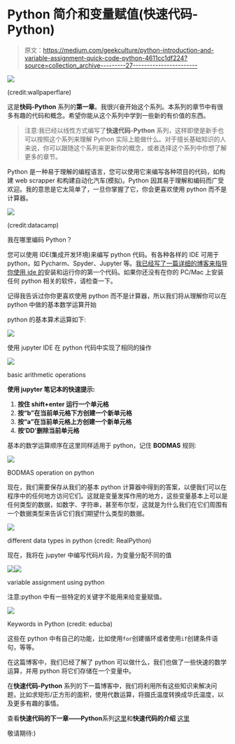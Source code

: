 # Python 简介和变量赋值(快速代码-Python)

> 原文：<https://medium.com/geekculture/python-introduction-and-variable-assignment-quick-code-python-4611cc1df224?source=collection_archive---------27----------------------->

![](img/d1f6c5208bf0c9755e637467e047e9d1.png)

(credit:wallpaperflare)

这是**快码-Python** 系列的**第一章**。我很兴奋开始这个系列。本系列的章节中有很多有趣的代码和概念。希望你能从这个系列中学到一些新的有价值的东西。

> 注意:我已经以线性方式编写了**快速代码-Python** 系列，这样即使是新手也可以按照这个系列来理解 Python 实际上能做什么。对于擅长基础知识的人来说，你可以跟随这个系列来更新你的概念，或者选择这个系列中你想了解更多的章节。

Python 是一种易于理解的编程语言，您可以使用它来编写各种项目的代码，如构建 web scrapper 和构建自动化汽车(模拟)。Python 因其易于理解和编码而广受欢迎。我的意思是它太简单了，一旦你掌握了它，你会更喜欢使用 python 而不是计算器。

![](img/43f4ae65b36e922982b5176ab0d5ac0f.png)

(credit:datacamp)

我在哪里编码 Python？

您可以使用 IDE(集成开发环境)来编写 python 代码。有各种各样的 IDE 可用于 python，如 Pycharm、Spyder、Jupyter 等。[我已经写了一篇详细的博客来指导你使用 ide 的](/@Shreedharvellay/anaconda-jupyter-spyder-things-you-need-to-know-3c808d824739)安装和运行你的第一个代码。如果你还没有在你的 PC/Mac 上安装任何 python 相关的软件，请检查一下。

记得我告诉过你你更喜欢使用 python 而不是计算器，所以我们将从理解你可以在 python 中做的基本数学运算开始

python 的基本算术运算如下:

![](img/a2370546c500b56233f046c3361b3ff9.png)

使用 jupyter IDE 在 python 代码中实现了相同的操作

![](img/2d6ebeb2be4544f13c28118b36a34490.png)

basic arithmetic operations

**使用 jupyter 笔记本的快速提示:**

1.  **按住 shift+enter 运行一个单元格**
2.  **按“b”在当前单元格下方创建一个新单元格**
3.  **按“a”在当前单元格上方创建一个新单元格**
4.  **按‘DD’删除当前单元格**

基本的数学运算顺序在这里同样适用于 python，记住 **BODMAS** 规则:

![](img/f3268414c782b8bd6b3e3a089b2456ea.png)

BODMAS operation on python

现在，我们需要保存从我们的基本 python 计算器中得到的答案，以便我们可以在程序中的任何地方访问它们。这就是变量发挥作用的地方，这些变量基本上可以是任何类型的数据，如数字、字符串，甚至布尔型，这就是为什么我们在它们周围有一个数据类型来告诉它们我们期望什么类型的数据。

![](img/0b7cd86ab39c06a02b2b0174757f0689.png)

different data types in python (credit: RealPython)

现在，我将在 jupyter 中编写代码片段，为变量分配不同的值

![](img/7d514700b4de32ef4bbacc2189a26fff.png)![](img/95f808bfde8ffdbf37eca623998484db.png)

variable assignment using python

注意:python 中有一些特定的关键字不能用来给变量赋值。

![](img/083af434ec316f2e8875e492a0fea2a3.png)

Keywords in Python (credit: educba)

这些在 python 中有自己的功能，比如使用`for`创建循环或者使用`if`创建条件语句，等等。

在这篇博客中，我们已经了解了 python 可以做什么，我们也做了一些快速的数学运算，并用 python 将它们存储在一个变量中。

在**快速代码-Python** 系列的下一篇博客中，我们将利用所有这些知识来解决问题，比如求矩形/正方形的面积，使用代数运算，将摄氏温度转换成华氏温度，以及更多有趣的事情。

查看**快速代码的下一章——Python**系列[这里](/geekculture/solving-math-problems-using-python-quick-code-python-52b1b37a79d5)和**快速代码的介绍** [这里](/@Shreedharvellay/quick-code-introduction-2f64cdd7a392)

敬请期待:)